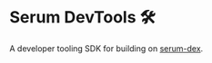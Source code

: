 # Serum DevTools 🛠️

A developer tooling SDK for building on [serum-dex](https://github.com/project-serum/serum-dex/).
